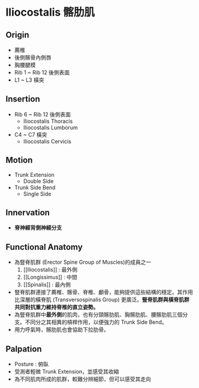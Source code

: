 # lliocostalis 髂肋肌
## Origin
* 薦椎
* 後側髂骨內側唇
* 胸腰腱模
* Rib 1 ~ Rib 12 後側表面
* L1 ~ L3 橫突

## Insertion
* Rib 6 ~ Rib 12 後側表面
	* Iliocostalis Thoracis
	* Iliocostalis Lumborum
* C4 ~ C7 橫突
	* Iliocostalis Cervicis    

## Motion
* Trunk Extension
	* Double Side
* Trunk Side Bend
	* Single Side

## Innervation
* **脊神經背側神經分支**  

## Functional Anatomy
* 為豎脊肌群 (Erector Spine Group  of Muscles)的成員之一
	1. [[lliocostalis]] : 最外側
	2. [[Longissimus]] : 中間
	3. [[Spinalis]] : 最內側
* 豎脊肌群連接了薦椎、髂骨、脊椎、顱骨，能夠提供這些結構的穩定。其作用比深層的橫脊肌 (Transversospinalis Group) 更廣泛。**豎脊肌群與橫脊肌群共同對抗重力維持脊椎的直立姿勢。**
* 為豎脊肌群中**最外側**的肌肉，也有分頸髂肋肌、胸髂肋肌、腰髂肋肌三個分支。不同分之其相異的槓桿作用，以便強力的 Trunk Side Bend。
* 用力呼氣時，髂肋肌也會協助下拉肋骨。  

## Palpation
* Posture : 俯臥
* 受測者輕微 Trunk Extension，並感受其收縮
* 為不同肌肉所成的肌群，較難分辨細節，但可以感受其走向